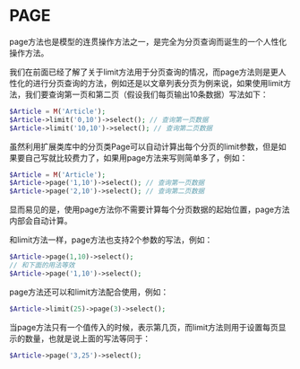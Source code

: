 # PAGE

page方法也是模型的连贯操作方法之一，是完全为分页查询而诞生的一个人性化操作方法。


我们在前面已经了解了关于limit方法用于分页查询的情况，而page方法则是更人性化的进行分页查询的方法，例如还是以文章列表分页为例来说，如果使用limit方法，我们要查询第一页和第二页（假设我们每页输出10条数据）写法如下：

```php
$Article = M('Article');
$Article->limit('0,10')->select(); // 查询第一页数据
$Article->limit('10,10')->select(); // 查询第二页数据
```

虽然利用扩展类库中的分页类Page可以自动计算出每个分页的limit参数，但是如果要自己写就比较费力了，如果用page方法来写则简单多了，例如：

```php
$Article = M('Article');
$Article->page('1,10')->select(); // 查询第一页数据
$Article->page('2,10')->select(); // 查询第二页数据
```

显而易见的是，使用page方法你不需要计算每个分页数据的起始位置，page方法内部会自动计算。

和limit方法一样，page方法也支持2个参数的写法，例如：

```php
$Article->page(1,10)->select();
// 和下面的用法等效
$Article->page('1,10')->select();
```

page方法还可以和limit方法配合使用，例如：

```php
$Article->limit(25)->page(3)->select();
```

当page方法只有一个值传入的时候，表示第几页，而limit方法则用于设置每页显示的数量，也就是说上面的写法等同于：

```php
$Article->page('3,25')->select(); 
```

